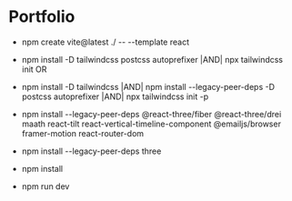 # Portfolio

- npm create vite@latest ./ -- --template react

- npm install -D tailwindcss postcss autoprefixer |AND| npx tailwindcss init
  OR
- npm install -D tailwindcss |AND| npm install --legacy-peer-deps -D postcss autoprefixer |AND| npx tailwindcss init -p

- npm install --legacy-peer-deps @react-three/fiber @react-three/drei maath react-tilt react-vertical-timeline-component @emailjs/browser framer-motion react-router-dom
- npm install --legacy-peer-deps three
- npm install 
- npm run dev
